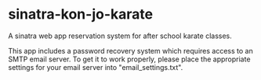 # sinatra-kon-jo-karate
A sinatra web app reservation system for after school karate classes.

This app includes a password recovery system which requires access to an SMTP email server. To get it to work properly, please place the appropriate
settings for your email server into "email_settings.txt".

